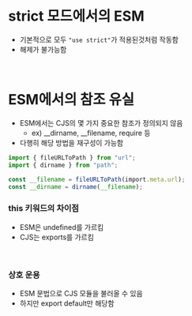# strict 모드에서의 ESM

- 기본적으로 모두 `"use strict"`가 적용된것처럼 작동함
- 해제가 불가능함

<br/>

# ESM에서의 참조 유실

- ESM에서는 CJS의 몇 가지 중요한 참조가 정의되지 않음
  - ex) \_\_dirname, \_\_filename, require 등
- 다행히 해당 방법을 재구성이 가능함

```ts
import { fileURLToPath } from "url";
import { dirname } from "path";

const __filename = fileURLToPath(import.meta.url);
const __dirname = dirname(__filename);
```

### this 키워드의 차이점

- ESM은 undefined를 가르킴
- CJS는 exports를 가르킴

<br/>

### 상호 운용

- ESM 문법으로 CJS 모듈을 불러올 수 있음
- 하지만 export default만 해당함
